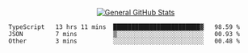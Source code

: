 <p align="center">
  <a href="https://github.com/AndyDevv">
    <img src="https://github-readme-stats.vercel.app/api?username=AndyDevv&custom_title=General%20GitHub%20Stats&theme=aura_dark" alt="General GitHub Stats">
  </a>
</p>

<!--START_SECTION:waka-->

```text
TypeScript   13 hrs 11 mins  ████████████████████████▓   98.59 %
JSON         7 mins          ▒░░░░░░░░░░░░░░░░░░░░░░░░   00.93 %
Other        3 mins          ░░░░░░░░░░░░░░░░░░░░░░░░░   00.48 %
```

<!--END_SECTION:waka-->
